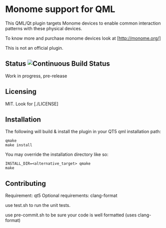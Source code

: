 Monome support for QML
======================

This QML/Qt plugin targets Monome devices to enable common interaction
patterns with these physical devices.

To know more and purchase monome devices look at [http://monome.org/]

This is not an official plugin.

Status ![Continuous Build Status](https://travis-ci.org/uucidl/pre.monomeqml.svg?branch=master)
------

Work in progress, pre-release

Licensing
---------

MIT. Look for [./LICENSE]

Installation
------------

The following will build & install the plugin in your QT5 qml installation path:

    qmake
    make install

You may override the installation directory like so:

    INSTALL_DIR=<alternative_target> qmake
    make

Contributing
------------

Requirement: qt5
Optional requirements: clang-format

use test.sh to run the unit tests.

use pre-commit.sh to be sure your code is well formatted (uses clang-format)
